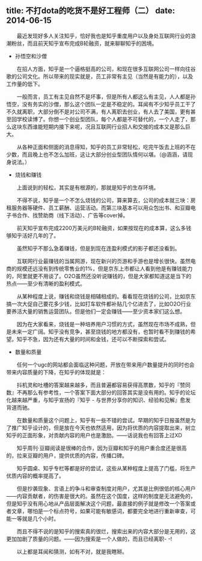 title: 不打dota的吃货不是好工程师（二）
date: 2014-06-15
---
　　最近发现好多人关注知乎，恰好我也是知乎重度用户以及身处互联网行业的浪潮粉丝，而且前天知乎宣布完成B轮融资，就来聊聊知乎的困境。

+ 孙悟空和沙僧

　　在招人方面，知乎是一个逼格挺高的公司，和现在很多互联网公司一样向往谷歌的公司文化。所以带来的现实就是，员工非常有主见（当然是有能力的），以及工作量的低下。

　　一般而言，员工有主见自然不是坏事，但是所有人都这么有主见，人人都是孙悟空，没有务实的沙僧，那么这个团队一定是不稳定的。耳闻有不少知乎员工干了不久就离职，大部分倒不是对公司不满，有人离职去创业，有人去了美国，更有甚至回学校读博了。你想一个创业型团队，每个人都是不可替代的，一个人走了，那么这块东西谁能短期内接下来呢，况且互联网行业招人和交接的成本又是那么巨大。

　　从各种正面和侧面的消息得知，知乎的员工非常轻松，吃完午饭去上班的不在少数，而且晚上也不怎么加班，这让大部分创业型团队情何以堪。（@涵涵，请现身说法。）

+ 烧钱和赚钱

　　上面说到的轻松，其实是有根源的，那就是知乎的生存环境。

　　不得不说，知乎是一个不怎么烧钱的公司，算来算去，公司的成本就三块：房租服务器等硬件、员工薪酬、运营活动。而第三块基本可以用众包出书、和豆瓣电子书合作、找赞助商（线下活动）、广告等cover掉。

　　前天知乎宣布完成2200万美元的B轮融资，如果按现在的成本算，这么多钱够知乎活好几年的了。

　　虽然知乎不那么急着赚钱，但是到现在连盈利模式的影子都还没看到。

　　互联网行业最赚钱的当属网游，现在新兴的页游和手游也是增长很快。虽然电商的规模还远没有到传统零售业的1%，但是京东上市都让人看到他是有赚钱能力的，阿里就更不用谈了。O2O虽然还没听说赚钱的，但是大家都知道这是当下的热点——至少有清晰的盈利模式。

　　从某种程度上说，赚钱和烧钱是相辅相成的。看看现在烧钱的公司，比如京东搞一次大促自己要花多少钱，比如打车软件都补贴几个亿进去了，比如O2O行业要养活大量的销售运营团队。但是他们一定会赚钱——至少资本家们这么想。

　　因为在大家看来，烧钱是一种培养用户习惯的方式，虽然现在市场不成熟，但是未来一定广阔。知乎没有竞争，甚至烧钱的地方都没有，也暂时看不到赚钱的希望。知乎不急，因为还有大量的时间和金钱，还可以不断探索和尝试。

+ 数量和质量

　　任何一个ugc的网站都会面临这种问题，开放在带来用户数量提升的同时也会带来内容质量的下降，在知乎的体现就是：

　　抖机灵和吐槽的答案越来越多，而且普遍都容易获得高票数，知乎的『赞同数』不再那么有参考性，一个答案下面大部分的回答其实是没有用的。知乎的论坛化越来越严重，与知乎宣扬的『知乎 - 与世界分享你的知识、经验和见解』愈发背道而驰。

　　在数量和质量这个问题上，知乎有一些不错的尝试。早期的知乎日报虽然是为了推广知乎设计的，但是放在今天也依然适用，因为将优质的内容提取出来，树立知乎的正面形象，对贡献内容的用户也是激励。——话说我也有回答上过XD

　　知乎周刊·豆瓣阅读是很棒的合作，因为豆瓣和知乎的用户重合度还是很高的，拉来豆瓣的用户，提供优质的内容，传播口碑。

　　知乎圆桌、知乎专栏等都是好的尝试，这些从某种程度上提高了门槛，将生产优质内容的概率提高了。

　　但是抄袭现象、言语上的争斗和审查制度对用户，尤其是比例很低的核心用户——内容贡献者，的伤害是很大的。虽然在这个国度，这样的制度是无法避免的，但是知乎没有用心地从产品层面解决这个问题，最直接的例子就是修改一个答案或者文章，哪怕是一个标点符号，如果可能有敏感词，都要完全地进行重新审查，可能一等就是几个小时。

　　而且不得不说的是知乎的搜索真的很烂，搜索出来的内容大部分是无用的，这更加加剧了质量的问题。——因为搜索是一个人做的，而且已经离职- -!

　　以上都是耳闻和猜测，如有不对，就是我瞎掰。
